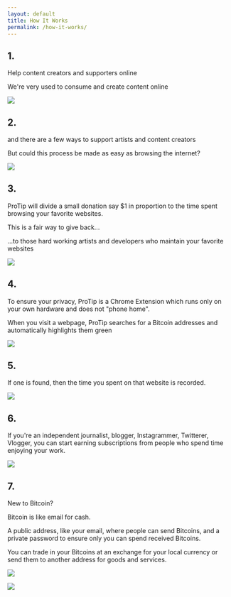 ```yaml
---
layout: default
title: How It Works
permalink: /how-it-works/
---
```



## 1.

Help content creators and supporters online

We're very used to consume and create content online

![]({{site.media}}/images/explain-1.png)

## 2.

and there are a few ways to support artists and content creators 

But could this process be made as easy as browsing the internet?

![]({{site.media}}/images/explain-2.png)

## 3.

ProTip will divide a small donation say $1 in proportion to the time spent
browsing your favorite websites.

This is a fair way to give back...

...to those hard working artists and developers who maintain your favorite
websites

![]({{site.media}}/images/explain-3.png)

## 4. 

To ensure your privacy, ProTip is a Chrome Extension which runs only on your 
own hardware and does not "phone home".

When you visit a webpage, ProTip searches for a Bitcoin addresses and
automatically highlights them green

![]({{site.media}}/images/explain-4.png)

## 5.

If one is found, then the time you spent on that website is recorded.

![]({{site.media}}/images/explain-5.png)

## 6.

If you're an independent journalist, blogger, Instagrammer, Twitterer, Vlogger,
you can start earning subscriptions from people who spend time enjoying your
work.

![]({{site.media}}/images/explain-6.png)

## 7.

New to Bitcoin?

Bitcoin is like email for cash.

A public address, like your email, where people can send Bitcoins, and a private 
password to ensure only you can spend received Bitcoins.

You can trade in your Bitcoins at an exchange for your local currency or send
them to another address for goods and services.

![]({{site.media}}/images/explain-7.png)

![]({{site.media}}/images/explain-8.png)
